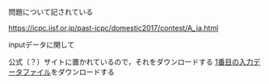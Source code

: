 問題について記されている

https://icpc.iisf.or.jp/past-icpc/domestic2017/contest/A_ja.html

inputデータに関して

公式（？）サイトに置かれているので，それをダウンロードする
[1番目の入力データファイル](https://icpc.iisf.or.jp/past-icpc/domestic2017/judgedata/A/A1)をダウンロードする
